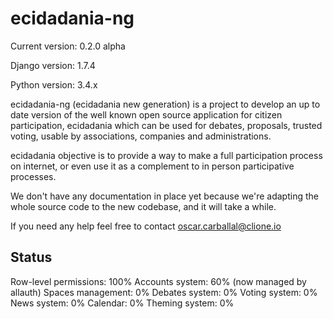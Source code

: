 # ecidadania-ng

Current version: 0.2.0 alpha

Django version: 1.7.4

Python version: 3.4.x


ecidadania-ng (ecidadania new generation) is a project to develop an up to date
version of the well known open source application for citizen participation,
ecidadania which can be used for debates, proposals, trusted voting,
usable by associations, companies and administrations.

ecidadania objective is to provide a way to make a full participation
process on internet, or even use it as a complement to in person participative
processes.

We don't have any documentation in place yet because we're adapting the whole
source code to the new codebase, and it will take a while.

If you need any help feel free to contact oscar.carballal@clione.io

## Status

Row-level permissions: 100%
Accounts system: 60% (now managed by allauth)
Spaces management: 0%
Debates system: 0%
Voting system: 0%
News system: 0%
Calendar: 0%
Theming system: 0%
